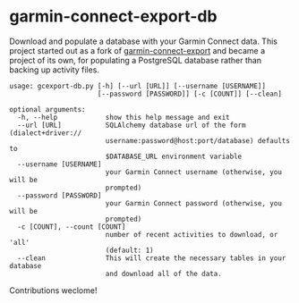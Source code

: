 garmin-connect-export-db
=====================

Download and populate a database with your Garmin Connect data.
This project started out as a fork of [garmin-connect-export](https://github.com/ebrensi/garmin-connect-export.git)
and became a project of its own, for populating a PostgreSQL database rather than backing up activity files.



```
usage: gcexport-db.py [-h] [--url [URL]] [--username [USERNAME]]
                      [--password [PASSWORD]] [-c [COUNT]] [--clean]

optional arguments:
  -h, --help            show this help message and exit
  --url [URL]           SQLAlchemy database url of the form (dialect+driver://
                        username:password@host:port/database) defaults to
                        $DATABASE_URL environment variable
  --username [USERNAME]
                        your Garmin Connect username (otherwise, you will be
                        prompted)
  --password [PASSWORD]
                        your Garmin Connect password (otherwise, you will be
                        prompted)
  -c [COUNT], --count [COUNT]
                        number of recent activities to download, or 'all'
                        (default: 1)
  --clean               This will create the necessary tables in your database
                        and download all of the data.

```

Contributions weclome!



